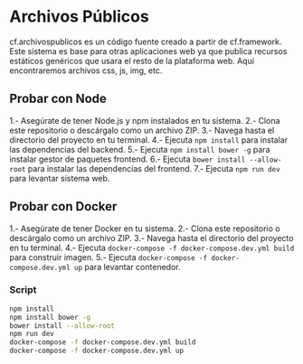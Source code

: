 # Archivos Públicos

cf.archivospublicos es un código fuente creado a partir de cf.framework. Este sistema es base para otras aplicaciones web ya que publica recursos estáticos genéricos que usara el resto de la plataforma web. Aquí encontraremos archivos css, js, img, etc.

## Probar con Node

1.- Asegúrate de tener Node.js y npm instalados en tu sistema.
2.- Clona este repositorio o descárgalo como un archivo ZIP.
3.- Navega hasta el directorio del proyecto en tu terminal.
4.- Ejecuta `npm install` para instalar las dependencias del backend.
5.- Ejecuta `npm install bower -g` para instalar gestor de paquetes frontend.
6.- Ejecuta `bower install --allow-root` para instalar las dependencias del frontend.
7.- Ejecuta `npm run dev` para levantar sistema web.

## Probar con Docker

1.- Asegúrate de tener Docker en tu sistema.
2.- Clona este repositorio o descárgalo como un archivo ZIP.
3.- Navega hasta el directorio del proyecto en tu terminal.
4.- Ejecuta `docker-compose -f docker-compose.dev.yml build` para construir imagen.
5.- Ejecuta `docker-compose -f docker-compose.dev.yml up` para levantar contenedor.

### Script

```bash
npm install
npm install bower -g
bower install --allow-root
npm run dev
docker-compose -f docker-compose.dev.yml build
docker-compose -f docker-compose.dev.yml up